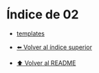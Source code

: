 # Índice de 02

- [templates](./templates/Index.md)

- [⬅️ Volver al índice superior](../Index.md)
- [⬆️ Volver al README](/README.md)
